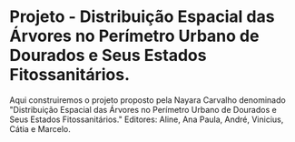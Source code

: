 # Projeto - Distribuição Espacial das Árvores no Perímetro Urbano de Dourados e Seus Estados Fitossanitários.

Aqui construiremos o projeto proposto pela Nayara Carvalho denominado "Distribuição Espacial das Árvores no Perímetro Urbano de Dourados e Seus Estados Fitossanitários."
Editores: Aline, Ana Paula, André, Vinicius, Cátia e Marcelo.
